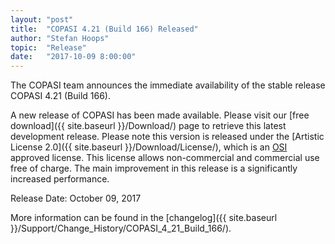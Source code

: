 ```yaml
---
layout: "post"
title:  "COPASI 4.21 (Build 166) Released"
author: "Stefan Hoops"
topic:  "Release"
date:   "2017-10-09 8:00:00"
---
```


The COPASI team announces the immediate availability of the stable
release COPASI 4.21 (Build 166). 

A new release of COPASI has been made available. Please visit our 
[free download]({{ site.baseurl }}/Download/)
page to retrieve this latest development release. Please
note this version is released under the 
[Artistic License 2.0]({{ site.baseurl }}/Download/License/),
which is an [OSI](http://www.opensource.org/) approved license. This license
allows non-commercial and commercial use free of charge. The main improvement in
this release is a significantly increased performance. 

Release Date: October 09, 2017

More information can be found in the
[changelog]({{ site.baseurl }}/Support/Change_History/COPASI_4_21_Build_166/).

